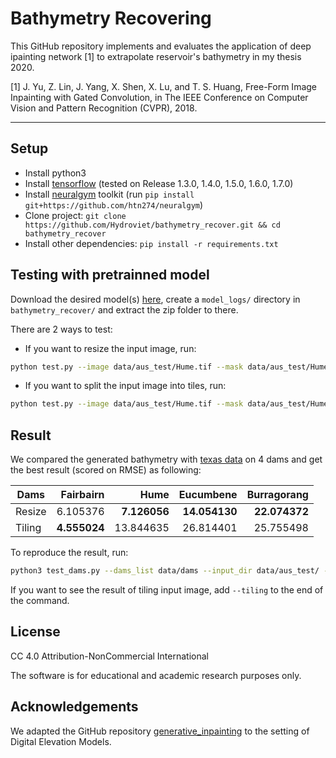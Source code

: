 # Bathymetry Recovering

This GitHub repository implements and evaluates the application of deep ipainting network [1] to extrapolate reservoir's bathymetry in my thesis 2020.

[1] J. Yu, Z. Lin, J. Yang, X. Shen, X. Lu, and T. S. Huang, Free-Form Image Inpainting with Gated Convolution, in The IEEE Conference on Computer Vision and Pattern Recognition (CVPR), 2018.

---

## Setup

- Install python3
- Install [tensorflow](https://www.tensorflow.org/install/) (tested on Release 1.3.0, 1.4.0, 1.5.0, 1.6.0, 1.7.0)
- Install [neuralgym](https://github.com/htn274/neuralgym) toolkit (run ``pip install git+https://github.com/htn274/neuralgym``)
- Clone project: ``git clone https://github.com/Hydroviet/bathymetry_recover.git && cd bathymetry_recover``
- Install other dependencies: ``pip install -r requirements.txt``

## Testing with pretrainned model

Download the desired model(s) [here](), create a `model_logs/` directory in `bathymetry_recover/` and extract the zip folder to there.

There are 2 ways to test:

- If you want to resize the input image, run:

```bash
python test.py --image data/aus_test/Hume.tif --mask data/aus_test/Hume_mask.png --output data/Hume_out.tif --checkpoint_dir model_logs/aus_128/
```
- If you want to split the input image into tiles, run:

```bash
python test.py --image data/aus_test/Hume.tif --mask data/aus_test/Hume_mask.png --output data/Hume_out.tif --checkpoint_dir model_logs/aus_128/ --num_tiles_x 2 --num_tiles_y 2
```

## Result

We compared the generated bathymetry with [texas data]() on 4 dams and get the best result (scored on RMSE) as following:

| Dams   |  Fairbairn | Hume | Eucumbene |  Burragorang |
|----------|------:|------:|------:|------:|
| Resize |  6.105376 | **7.126056** | **14.054130** | **22.074372** |
| Tiling | **4.555024** |  13.844635 | 26.814401 |   25.755498 |

To reproduce the result, run:

```bash
python3 test_dams.py --dams_list data/dams --input_dir data/aus_test/ --output_dir data/aus_test/ --checkpoint_dir logs/aus_128
```

If you want to see the result of tiling input image, add `--tiling` to the end of the command.

## License

CC 4.0 Attribution-NonCommercial International

The software is for educational and academic research purposes only.

## Acknowledgements

We adapted the GitHub repository  [generative_inpainting](https://github.com/JiahuiYu/generative_inpainting) to the setting of Digital Elevation Models. 
